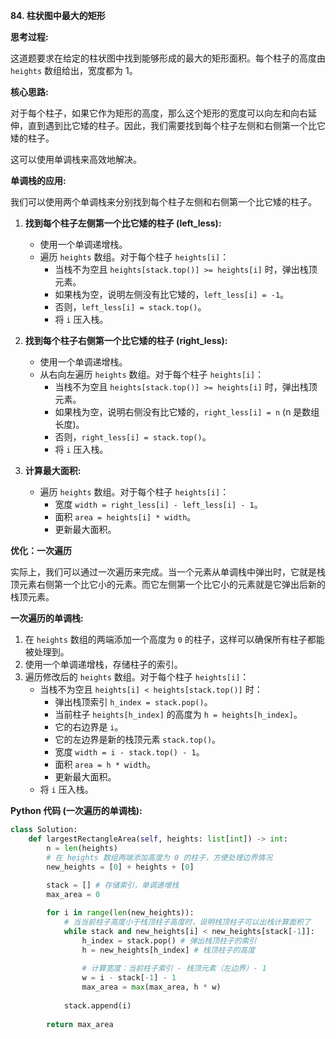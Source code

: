 **84. 柱状图中最大的矩形**

**思考过程:**

这道题要求在给定的柱状图中找到能够形成的最大的矩形面积。每个柱子的高度由 `heights` 数组给出，宽度都为 1。

**核心思路:**

对于每个柱子，如果它作为矩形的高度，那么这个矩形的宽度可以向左和向右延伸，直到遇到比它矮的柱子。因此，我们需要找到每个柱子左侧和右侧第一个比它矮的柱子。

这可以使用单调栈来高效地解决。

**单调栈的应用:**

我们可以使用两个单调栈来分别找到每个柱子左侧和右侧第一个比它矮的柱子。

1.  **找到每个柱子左侧第一个比它矮的柱子 (left_less):**
    -   使用一个单调递增栈。
    -   遍历 `heights` 数组。对于每个柱子 `heights[i]`：
        -   当栈不为空且 `heights[stack.top()] >= heights[i]` 时，弹出栈顶元素。
        -   如果栈为空，说明左侧没有比它矮的，`left_less[i] = -1`。
        -   否则，`left_less[i] = stack.top()`。
        -   将 `i` 压入栈。

2.  **找到每个柱子右侧第一个比它矮的柱子 (right_less):**
    -   使用一个单调递增栈。
    -   从右向左遍历 `heights` 数组。对于每个柱子 `heights[i]`：
        -   当栈不为空且 `heights[stack.top()] >= heights[i]` 时，弹出栈顶元素。
        -   如果栈为空，说明右侧没有比它矮的，`right_less[i] = n` (n 是数组长度)。
        -   否则，`right_less[i] = stack.top()`。
        -   将 `i` 压入栈。

3.  **计算最大面积:**
    -   遍历 `heights` 数组。对于每个柱子 `heights[i]`：
        -   宽度 `width = right_less[i] - left_less[i] - 1`。
        -   面积 `area = heights[i] * width`。
        -   更新最大面积。

**优化：一次遍历**

实际上，我们可以通过一次遍历来完成。当一个元素从单调栈中弹出时，它就是栈顶元素右侧第一个比它小的元素。而它左侧第一个比它小的元素就是它弹出后新的栈顶元素。

**一次遍历的单调栈:**

1.  在 `heights` 数组的两端添加一个高度为 `0` 的柱子，这样可以确保所有柱子都能被处理到。
2.  使用一个单调递增栈，存储柱子的索引。
3.  遍历修改后的 `heights` 数组。对于每个柱子 `heights[i]`：
    -   当栈不为空且 `heights[i] < heights[stack.top()]` 时：
        -   弹出栈顶索引 `h_index = stack.pop()`。
        -   当前柱子 `heights[h_index]` 的高度为 `h = heights[h_index]`。
        -   它的右边界是 `i`。
        -   它的左边界是新的栈顶元素 `stack.top()`。
        -   宽度 `width = i - stack.top() - 1`。
        -   面积 `area = h * width`。
        -   更新最大面积。
    -   将 `i` 压入栈。

**Python 代码 (一次遍历的单调栈):**

```python
class Solution:
    def largestRectangleArea(self, heights: list[int]) -> int:
        n = len(heights)
        # 在 heights 数组两端添加高度为 0 的柱子，方便处理边界情况
        new_heights = [0] + heights + [0]
        
        stack = [] # 存储索引，单调递增栈
        max_area = 0

        for i in range(len(new_heights)):
            # 当当前柱子高度小于栈顶柱子高度时，说明栈顶柱子可以出栈计算面积了
            while stack and new_heights[i] < new_heights[stack[-1]]:
                h_index = stack.pop() # 弹出栈顶柱子的索引
                h = new_heights[h_index] # 栈顶柱子的高度
                
                # 计算宽度：当前柱子索引 - 栈顶元素（左边界）- 1
                w = i - stack[-1] - 1 
                max_area = max(max_area, h * w)
            
            stack.append(i)
        
        return max_area
```
